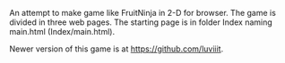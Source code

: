 An attempt to make game like FruitNinja in 2-D for browser. The game is divided in three web pages. The starting page is in folder Index naming main.html (Index/main.html). 

Newer version of this game is at https://github.com/luviiit.
